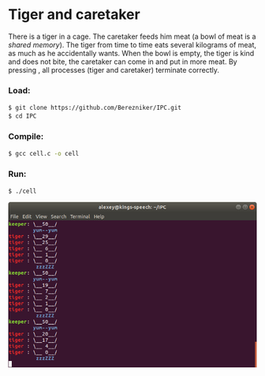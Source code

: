 # Tiger and caretaker

There is a tiger in a cage. The caretaker feeds him meat (a bowl of meat is a *shared memory*). The tiger from time to time eats several kilograms of meat, as much as he accidentally wants. When the bowl is empty, the tiger is kind and does not bite, the caretaker can come in and put in more meat. By pressing <Ctrl-C>, all processes (tiger and caretaker) terminate correctly.

### Load:
```sh
$ git clone https://github.com/Berezniker/IPC.git
$ cd IPC
```

### Compile:
```sh
$ gcc cell.c -o cell
```

### Run:
```sh
$ ./cell
```

<img src="https://github.com/Berezniker/IPC/blob/master/console.png">
